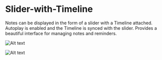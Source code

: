 # Slider-with-Timeline
Notes can be displayed in the form of a slider with a Timeline attached. 
Autoplay is enabled and the Timeline is synced with the slider. 
Provides a beautiful interface for managing notes and reminders.

![Alt text](https://cloud.githubusercontent.com/assets/12813667/26530463/c623ebc4-43f2-11e7-8324-68f1cb758cd7.png
)

![Alt text](https://cloud.githubusercontent.com/assets/12813667/26530509/8732676e-43f3-11e7-8dfb-bda136a5406a.png)
